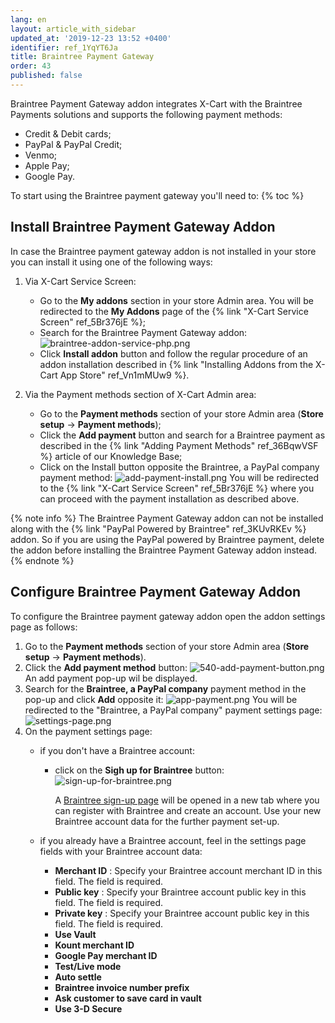 ```yaml
---
lang: en
layout: article_with_sidebar
updated_at: '2019-12-23 13:52 +0400'
identifier: ref_1YqYT6Ja
title: Braintree Payment Gateway
order: 43
published: false
---
```

Braintree Payment Gateway addon integrates X-Cart with the Braintree Payments solutions and supports the following payment methods:

* Credit & Debit cards;
* PayPal & PayPal Credit;
* Venmo;
* Apple Pay;
* Google Pay.

To start using the Braintree payment gateway you'll need to:
{% toc %}

## Install Braintree Payment Gateway Addon

In case the Braintree payment gateway addon is not installed in your store you can install it using one of the following ways:

1. Via X-Cart Service Screen:
   
   * Go to the **My addons** section in your store Admin area. You will be redirected to the **My Addons** page of the {% link "X-Cart Service Screen" ref_5Br376jE %};
   * Search for the Braintree Payment Gateway addon: 
     ![braintree-addon-service-php.png]({{site.baseurl}}/attachments/ref_1YqYT6Ja/braintree-addon-service-php.png)
   * Click **Install addon** button and follow the regular procedure of an addon installation described in {% link "Installing Addons from the X-Cart App Store" ref_Vn1mMUw9 %}.

2. Via the Payment methods section of X-Cart Admin area:
   
   * Go to the **Payment methods** section of your store Admin area (**Store setup** -> **Payment methods**);
   * Click the **Add payment** button and search for a Braintree payment as described in the {% link "Adding Payment Methods" ref_36BqwVSF %} article of our Knowledge Base;
   * Click on the Install button opposite the Braintree, a PayPal company payment method: 
     ![add-payment-install.png]({{site.baseurl}}/attachments/ref_1YqYT6Ja/add-payment-install.png)
     You will be redirected to the {% link "X-Cart Service Screen" ref_5Br376jE %} where you can proceed with the payment installation as described above.

{% note info %}
The Braintree Payment Gateway addon can not be installed along with the {% link "PayPal Powered by Braintree" ref_3KUvRKEv %} addon. So if you are using the PayPal powered by Braintree payment, delete the addon before installing the Braintree Payment Gateway addon instead.
{% endnote %}

## Configure Braintree Payment Gateway Addon

To configure the Braintree payment gateway addon open the addon settings page as follows:
1. Go to the **Payment methods** section of your store Admin area (**Store setup** -> **Payment methods**).
2. Click the **Add payment method** button:
   ![540-add-payment-button.png]({{site.baseurl}}/attachments/ref_1YqYT6Ja/540-add-payment-button.png)
   An add payment pop-up wil be displayed.
3. Search for the **Braintree, a PayPal company** payment method in the pop-up and click **Add** opposite it:
   ![app-payment.png]({{site.baseurl}}/attachments/ref_1YqYT6Ja/app-payment.png)
   You will be redirected to the "Braintree, a PayPal company" payment settings page:
   ![settings-page.png]({{site.baseurl}}/attachments/ref_1YqYT6Ja/settings-page.png)
4. On the payment settings page:
   * if you don't have a Braintree account:
     * click on the **Sigh up for Braintree** button: 
       ![sign-up-for-braintree.png]({{site.baseurl}}/attachments/ref_1YqYT6Ja/sign-up-for-braintree.png)
       
       A [Braintree sign-up page](https://signups.braintreepayments.com/ "Braintree Payment Gateway") will be opened in a new tab where you can register with Braintree and create an account. Use your new Braintree account data for the further payment set-up.
     
   * if you already have a Braintree account, feel in the settings page fields with your Braintree account data:
     * **Merchant ID** : Specify your Braintree account merchant ID in this field. The field is required.
     * **Public key** : Specify your Braintree account public key in this field. The field is required.
     * **Private key** : Specify your Braintree account public key in this field. The field is required.
     * **Use Vault**
     * **Kount merchant ID**
     * **Google Pay merchant ID**
     * **Test/Live mode**
     * **Auto settle**
     * **Braintree invoice number prefix**
     * **Ask customer to save card in vault**
     * **Use 3-D Secure**

